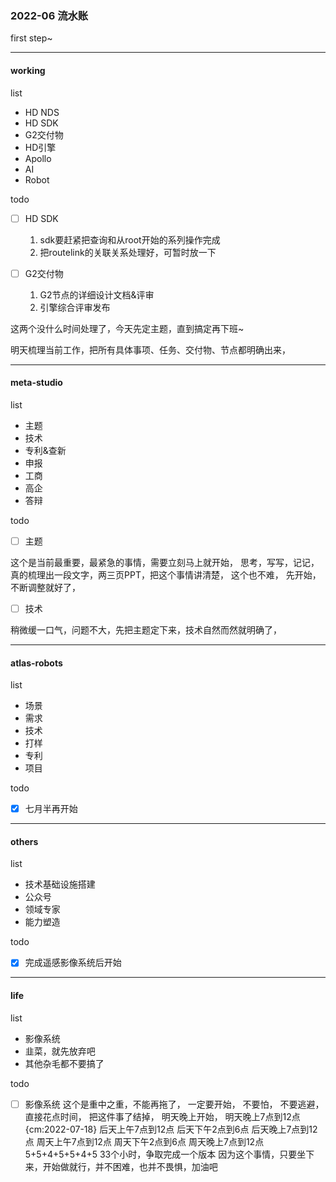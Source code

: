 ### 2022-06 流水账

first step~

---
#### working
list
- HD NDS
- HD SDK
- G2交付物
- HD引擎
- Apollo
- AI
- Robot

todo

- [ ] HD SDK

  1. sdk要赶紧把查询和从root开始的系列操作完成
  2. 把routelink的关联关系处理好，可暂时放一下

- [ ] G2交付物

  1. G2节点的详细设计文档&评审
  2. 引擎综合评审发布

这两个没什么时间处理了，今天先定主题，直到搞定再下班~

明天梳理当前工作，把所有具体事项、任务、交付物、节点都明确出来，

---
#### meta-studio
list
- 主题
- 技术
- 专利&查新
- 申报
- 工商
- 高企
- 答辩

todo
- [ ] 主题

这个是当前最重要，最紧急的事情，需要立刻马上就开始，
思考，写写，记记，真的梳理出一段文字，两三页PPT，把这个事情讲清楚，
这个也不难，
先开始，
不断调整就好了，

- [ ] 技术

稍微缓一口气，问题不大，先把主题定下来，技术自然而然就明确了，

---
#### atlas-robots
list
- 场景
- 需求
- 技术
- 打样
- 专利
- 项目

todo
- [x] 七月半再开始

---
#### others
list
- 技术基础设施搭建
- 公众号
- 领域专家
- 能力塑造

todo
- [x] 完成遥感影像系统后开始

---
#### life
list
- 影像系统
- 韭菜，就先放弃吧
- 其他杂毛都不要搞了

todo
- [ ] 影像系统 
这个是重中之重，不能再拖了，
一定要开始，
不要怕，
不要逃避，
直接花点时间，
把这件事了结掉，
明天晚上开始，
明天晚上7点到12点 {cm:2022-07-18}
后天上午7点到12点
后天下午2点到6点
后天晚上7点到12点
周天上午7点到12点
周天下午2点到6点
周天晚上7点到12点
5+5+4+5+5+4+5
33个小时，争取完成一个版本
因为这个事情，只要坐下来，开始做就行，并不困难，也并不畏惧，加油吧